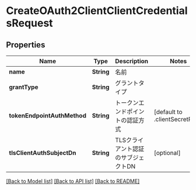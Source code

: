 # CreateOAuth2ClientClientCredentialsRequest

## Properties
Name | Type | Description | Notes
------------ | ------------- | ------------- | -------------
**name** | **String** | 名前 | 
**grantType** | **String** | グラントタイプ | 
**tokenEndpointAuthMethod** | **String** | トークンエンドポイントの認証方式 | [default to .clientSecretPost]
**tlsClientAuthSubjectDn** | **String** | TLSクライアント認証のサブジェクトDN | [optional] 

[[Back to Model list]](../README.md#documentation-for-models) [[Back to API list]](../README.md#documentation-for-api-endpoints) [[Back to README]](../README.md)


